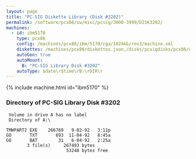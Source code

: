 ```yaml
---
layout: page
title: "PC-SIG Diskette Library (Disk #3202)"
permalink: /software/pcx86/sw/misc/pcsig/3000-3999/DISK3202/
machines:
  - id: ibm5170
    type: pcx86
    config: /machines/pcx86/ibm/5170/cga/1024kb/rev3/machine.xml
    diskettes: /machines/pcx86/diskettes.json,/disks/pcsigdisks/pcx86/diskettes.json
    autoGen: true
    autoMount:
      B: "PC-SIG Library Disk #3202"
    autoType: $date\r$time\rB:\rDIR\r
---
```


{% include machine.html id="ibm5170" %}

### Directory of PC-SIG Library Disk #3202

     Volume in drive A has no label
     Directory of A:\

    TMWPART2 EXE    266769   9-02-92   3:11p
    GO       TXT       693  11-04-92   8:45a
    GO       BAT        31   6-04-92   2:25a
            3 file(s)     267493 bytes
                           53248 bytes free
